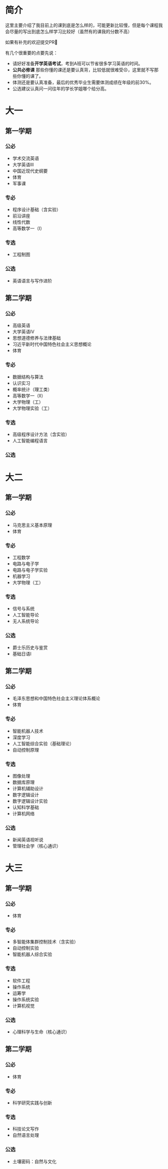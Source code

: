 # 简介

这里主要介绍了我目前上的课到底是怎么样的，可能更新比较慢，但是每个课程我会尽量的写出到底怎么样学习比较好（虽然有的课我的分数不高）

如果有补充的欢迎提交PR👏

有几个很重要的点要先说：
- 请好好准备**开学英语考试**，考到A班可以节省很多学习英语的时间。
- **公共必修课** 那些你懂的课还是要认真背，比较低就很难受😣，这里就不写那些你懂的课了。
- 体测还是要认真准备，最后的优秀毕业生需要体测成绩在年级的前30%。
- 公选建议认真问一问往年的学长学姐哪个给分高。

# 大一

## 第一学期

### 公必

- 学术交流英语
- 大学英语III
- 中国近现代史纲要
- 体育
- 军事课

### 专必

- 程序设计基础（含实验）
- 前沿讲座
- 线性代数
- 高等数学一（I）

### 专选

- 工程制图

### 公选

- 英语语言与写作进阶

## 第二学期

### 公必

- 高级英语
- 大学英语IV
- 思想道德修养与法律基础
- 习近平新时代中国特色社会主义思想概论
- 体育

### 专必

- 数据结构与算法
- 认识实习
- 概率统计（理工类）
- 高等数学一（II）
- 大学物理（工）
- 大学物理实验（工）
  
### 专选

- 高级程序设计方法（含实验）
- 人工智能编程语言

### 公选

# 大二

## 第一学期

### 公必

- 马克思主义基本原理
- 体育

### 专必

- 工程数学
- 电路与电子学
- 电路与电子学实验
- 机器学习
- 大学物理（工）

### 专选

- 信号与系统
- 人工智能导论
- 无人系统导论

### 公选

- 爵士乐历史与鉴赏
- 基础日语I

## 第二学期

### 公必

- 毛泽东思想和中国特色社会主义理论体系概论
- 体育


### 专必

- 智能机器人技术
- 深度学习
- 人工智能综合实验（基础理论）
- 自动控制原理

### 专选

- 图像处理
- 数据库原理
- 计算机辅助设计
- 数字逻辑设计
- 数字逻辑设计实验
- 认知科学基础
- 计算机网络

### 公选

- 新闻英语视听说
- 管理社会学（核心通识）

# 大三

## 第一学期

### 公必

- 体育

### 专必

- 多智能体集群控制技术（含实验）
- 自动控制实验
- 智能机器人综合实验

### 专选

- 软件工程
- 操作系统
- 运筹学
- 操作系统实验
- 计算机视觉

### 公选

- 心理科学与生命（核心通识）

## 第二学期

### 公必

- 体育

### 专必

- 科学研究实践与创新

### 专选

- 科技论文写作
- 自然语言处理

### 公选

- 土壤密码：自然与文化
